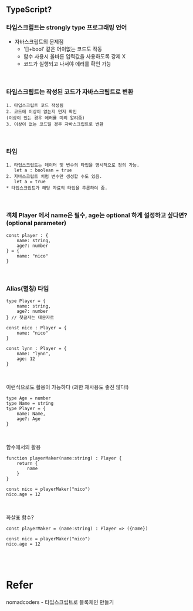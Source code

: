 ## TypeScript?

### 타입스크립트는 strongly type 프로그래밍 언어

+ 자바스크립트의 문제점
  - '[]+bool' 같은 어이없는 코드도 작동
  - 함수 사용시 올바른 입력값을 사용하도록 강제 X
  - 코드가 실행되고 나서야 에러를 확인 가능

<br>

### 타입스크립트는 작성된 코드가 자바스크립트로 변환

```
1. 타입스크립트 코드 작성됨
2. 코드에 이상이 없는지 먼저 확인
(이상이 있는 경우 에러를 미리 알려줌)
3. 이상이 없는 코드일 경우 자바스크립트로 변환
```
<br>

### 타입

```
1. 타입스크립트는 데이터 및 변수의 타입을 명시적으로 정의 가능.
   let a : boolean = true
2. 자바스크립트 처럼 변수만 생성할 수도 있음.
   let a = true
* 타입스크립트가 해당 자료의 타입을 추론하여 줌.
```
<br>

### 객체 Player 에서 name은 필수, age는 optional 하게 설정하고 싶다면? (optional parameter)

```
const player : {
    name: string,
    age?: number
} = {
    name: "nico"
}
```
<br>

### Alias(별칭) 타입
```
type Player = {
    name: string,
    age?: number
} // 첫글자는 대문자로

const nico : Player = {
    name: "nico"
}

const lynn : Player = {
    name: "lynn",
    age: 12
}
```
<br>

이런식으로도 활용이 가능하다 (과한 재사용도 좋진 않다!)
```
type Age = number
type Name = string
type Player = {
    name: Name,
    age?: Age
}
```
<br>

함수에서의 활용
```
function playerMaker(name:string) : Player {
    return {
        name
    }
}

const nico = playerMaker("nico")
nico.age = 12
```
<br>

화살표 함수?
```
const playerMaker = (name:string) : Player => ({name})

const nico = playerMaker("nico")
nico.age = 12
```
<br>
<br>

# Refer
nomadcoders - 타입스크립트로 블록체인 만들기